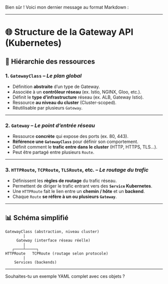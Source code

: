 Bien sûr ! Voici mon dernier message au format Markdown :

---

# 🌐 Structure de la Gateway API (Kubernetes)

## 🧱 Hiérarchie des ressources

### 1. `GatewayClass` – *Le plan global*

* Définition **abstraite** d’un type de Gateway.
* Associée à un **contrôleur réseau** (ex. Istio, NGINX, Gloo, etc.).
* Définit le **type d’infrastructure** réseau (ex. ALB, Gateway Istio).
* Ressource **au niveau du cluster** (Cluster-scoped).
* Réutilisable par plusieurs `Gateway`.

---

### 2. `Gateway` – *Le point d’entrée réseau*

* Ressource **concrète** qui expose des ports (ex. 80, 443).
* **Référence une `GatewayClass`** pour définir son comportement.
* Définit comment le **trafic entre dans le cluster** (HTTP, HTTPS, TLS...).
* Peut être partagé entre plusieurs `Route`.

---

### 3. `HTTPRoute`, `TCPRoute`, `TLSRoute`, etc. – *Le routage du trafic*

* Définissent les **règles de routage** du trafic réseau.
* Permettent de diriger le trafic entrant vers des **`Service` Kubernetes**.
* Une `HTTPRoute` fait le lien entre un **chemin / hôte** et un **backend**.
* Chaque `Route` **se réfère à un ou plusieurs `Gateway`**.

---

## 📊 Schéma simplifié

```text
GatewayClass (abstraction, niveau cluster)
        |
     Gateway (interface réseau réelle)
        |
   ┌────┴─────┐
HTTPRoute   TCPRoute (routage selon protocole)
        |
    Services (backends)
```

---

Souhaites-tu un exemple YAML complet avec ces objets ?
